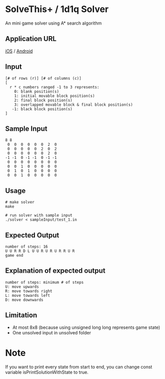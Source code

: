 # SolveThis+ / 1d1q  Solver
An mini game solver using A* search algorithm

## Application URL
[iOS](https://itunes.apple.com/app/solvethis/id905858795?mt=8)
/
[Android](https://play.google.com/store/apps/details?id=jp.co.ponos.tokerukana)

## Input
```
[# of rows (r)] [# of columns (c)]
[
  r * c numbers ranged -1 to 3 represents:
    0: blank position(s)
    1: initial movable block position(s)
    2: final block position(s)
    3: overlapped movable block & final block position(s)
   -1: black block position(s)
]
```

## Sample Input
```
8 8
 0  0  0  0  0  0  2  0
 0  0  0  0  0  2  0  2
 0  0  0  0  0  0  2  0
-1 -1  0 -1 -1  0 -1 -1
 0  0  0  0  0  0  0  0
 0  0  1  0  0  0  0  0
 0  1  0  1  0  0  0  0
 0  0  1  0  0  0  0  0
```

## Usage
```
# make solver
make

# run solver with sample input
./solver < sampleInput/test_1.in
```

## Expected Output
```
number of steps: 16
U U R R D L U U R U R U R R U R
game end
```

## Explanation of expected output
```
number of steps: minimum # of steps
U: move upwards
R: move towards right
L: move towards left
D: move downwards
```

## Limitation
- At most 8x8 (because using unsigned long long represents game state)
- One unsolved input in unsolved folder

# Note
If you want to print every state from start to end, you can change const variable isPrintSolutionWithState to true.
